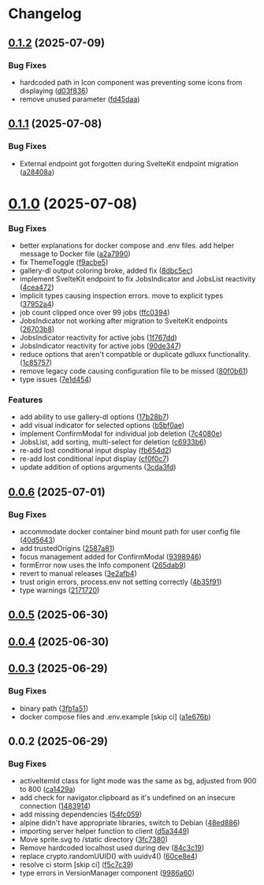 # Changelog

## [0.1.2](https://github.com/gdluxx/gdluxx/compare/v0.1.1...v0.1.2) (2025-07-09)


### Bug Fixes

* hardcoded path in Icon component was preventing some icons from displaying ([d03f836](https://github.com/gdluxx/gdluxx/commit/d03f836445bbf1cefd0f9ca0d42944e5a905edd1))
* remove unused parameter ([fd45daa](https://github.com/gdluxx/gdluxx/commit/fd45daa66ab091330c183847d79126978de32a24))

## [0.1.1](https://github.com/gdluxx/gdluxx/compare/v0.1.0...v0.1.1) (2025-07-08)


### Bug Fixes

* External endpoint got forgotten during SvelteKit endpoint migration ([a28408a](https://github.com/gdluxx/gdluxx/commit/a28408a857f3452af4d621dafb8afddc3e56338a))

# [0.1.0](https://github.com/gdluxx/gdluxx/compare/v0.0.6...v0.1.0) (2025-07-08)


### Bug Fixes

* better explanations for docker compose and .env files. add helper message to Docker file ([a2a7990](https://github.com/gdluxx/gdluxx/commit/a2a79902efae493a48e35e2b3ee8f9e812fb416c))
* fix ThemeToggle ([f9acbe5](https://github.com/gdluxx/gdluxx/commit/f9acbe553bd61e0904f1c0902291baafeb035dd2))
* gallery-dl output coloring broke, added fix ([8dbc5ec](https://github.com/gdluxx/gdluxx/commit/8dbc5ecddf8929df239399d358be43fc08ddc12f))
* implement SvelteKit endpoint to fix JobsIndicator and JobsList reactivity ([4cea472](https://github.com/gdluxx/gdluxx/commit/4cea472c32b0ecf5111dbedbd6854651c7c98a6c))
* implicit types causing inspection errors. move to explicit types ([37952a4](https://github.com/gdluxx/gdluxx/commit/37952a49a247c190bb9191fe716acdc97a36e5e6))
* job count clipped once over 99 jobs ([ffc0394](https://github.com/gdluxx/gdluxx/commit/ffc0394490b1c80cc66258dee8f36c120b6356b8))
* JobsIndicator not working after migration to SvelteKit endpoints ([26703b8](https://github.com/gdluxx/gdluxx/commit/26703b8bdd46ed873f65fba507d2f06bd7e0b1e7))
* JobsIndicator reactivity for active jobs ([1f767dd](https://github.com/gdluxx/gdluxx/commit/1f767dd903ea5492c997a71f604cd1052ffcf37e))
* JobsIndicator reactivity for active jobs ([90de347](https://github.com/gdluxx/gdluxx/commit/90de34712ca23f36e319cb13b87bc23ad90c7dca))
* reduce options that aren't compatible or duplicate gdluxx functionality. ([1c85757](https://github.com/gdluxx/gdluxx/commit/1c85757f3dc21d21f14dfe56c4de15a72fe27526))
* remove legacy code causing configuration file to be missed ([80f0b61](https://github.com/gdluxx/gdluxx/commit/80f0b61f218a305ece7ba4807ee8e520a459716d))
* type issues ([7e1d454](https://github.com/gdluxx/gdluxx/commit/7e1d45494d3f6615036c0f0bfcef612ad2a2b81d))


### Features

* add ability to use gallery-dl options ([17b28b7](https://github.com/gdluxx/gdluxx/commit/17b28b77e78c4cd447f4a0d150dd3c8a17ba70a1))
* add visual indicator for selected options ([b5bf0ae](https://github.com/gdluxx/gdluxx/commit/b5bf0ae9570eb66fff89f24bd268fab95619ae26))
* implement ConfirmModal for individual job deletion ([7c4080e](https://github.com/gdluxx/gdluxx/commit/7c4080ecf85a9c01182809906df45d217f781213))
* JobsList, add sorting, multi-select for deletion ([c6933b6](https://github.com/gdluxx/gdluxx/commit/c6933b681f7b313e16401fb62a964003cd4a7a14))
* re-add lost conditional input display ([fb654d2](https://github.com/gdluxx/gdluxx/commit/fb654d2d3a5fab7dd46e1deeb421bb5e4bb1f28d))
* re-add lost conditional input display ([cf0f0c7](https://github.com/gdluxx/gdluxx/commit/cf0f0c7e387ccee5ddca21930943e78fbaa070c1))
* update addition of options arguments ([3cda3fd](https://github.com/gdluxx/gdluxx/commit/3cda3fd525339516fb04a2bb6548daf60a5a8a7f))

## [0.0.6](https://github.com/gdluxx/gdluxx/compare/v0.0.5...v0.0.6) (2025-07-01)


### Bug Fixes

* accommodate docker container bind mount path for user config file ([40d5643](https://github.com/gdluxx/gdluxx/commit/40d5643fcc37413799e7de80866e059c90668be2))
* add trustedOrigins ([2587a81](https://github.com/gdluxx/gdluxx/commit/2587a81e745f44b24fdbae084910467996dcc24b))
* focus management added for ConfirmModal ([9398946](https://github.com/gdluxx/gdluxx/commit/9398946887e3cf1d65e019ce0442087442bae734))
* formError now uses the Info component ([265dab9](https://github.com/gdluxx/gdluxx/commit/265dab9cba4cdf3e8d44c5d2bdfd4ebfcd6b0272))
* revert to manual releases ([3e2afb4](https://github.com/gdluxx/gdluxx/commit/3e2afb4e66f35cc4c7c1713c81d07b32fd218fe7))
* trust origin errors, process.env not setting correctly ([4b35f91](https://github.com/gdluxx/gdluxx/commit/4b35f918364cb84e06b726a6dbd0c286fcd8927d))
* type warnings ([2171720](https://github.com/gdluxx/gdluxx/commit/2171720b06e724c0231ecf5737fb37bf2e8d675b))

## [0.0.5](https://github.com/gdluxx/gdluxx/compare/v0.0.4...v0.0.5) (2025-06-30)

## [0.0.4](https://github.com/gdluxx/gdluxx/compare/v0.0.3...v0.0.4) (2025-06-30)

## [0.0.3](https://github.com/gdluxx/gdluxx/compare/v0.0.2...v0.0.3) (2025-06-29)


### Bug Fixes

* binary path ([3fb1a51](https://github.com/gdluxx/gdluxx/commit/3fb1a519a2434831237f6ed17f0d451bf35c950a))
* docker compose files and .env.example [skip ci] ([a1e676b](https://github.com/gdluxx/gdluxx/commit/a1e676b9fbbe2794bd5a493a26a950906000803c))

## 0.0.2 (2025-06-29)


### Bug Fixes

* activeItemId class for light mode was the same as bg, adjusted from 900 to 800 ([ca1429a](https://github.com/gdluxx/gdluxx/commit/ca1429abe5cc12aea789bd94db280268ca013722))
* add check for navigator.clipboard as it's undefined on an insecure connection ([1483914](https://github.com/gdluxx/gdluxx/commit/14839144a495f504a715734c7b868c527a183d84))
* add missing dependencies ([54fc059](https://github.com/gdluxx/gdluxx/commit/54fc059e6c9c7538443d4cd72795868a686605b9))
* alpine didn't have appropriate libraries, switch to Debian ([48ed886](https://github.com/gdluxx/gdluxx/commit/48ed886591c7aa12a4ac5b2e2cf52e40c22c9b43))
* importing server helper function to client ([d5a3449](https://github.com/gdluxx/gdluxx/commit/d5a3449934e28d0feb6fccda123644371691f1a2))
* Move sprite.svg to /static directory ([3fc7380](https://github.com/gdluxx/gdluxx/commit/3fc7380a830a19361a240a1611eeda4bcdbd3670))
* Remove hardcoded localhost used during dev ([84c3c19](https://github.com/gdluxx/gdluxx/commit/84c3c19cfc9fc05c7054aa534d0c88abda3ff50a))
* replace crypto.randomUUID() with uuidv4() ([60ce8e4](https://github.com/gdluxx/gdluxx/commit/60ce8e4e7fde14b9724c7f667e6e79ad07f25cf7))
* resolve ci storm [skip ci] ([f5c7c39](https://github.com/gdluxx/gdluxx/commit/f5c7c39c92a4e42bcf590088fa6ddaad2be2ba4e))
* type errors in VersionManager component ([9986a60](https://github.com/gdluxx/gdluxx/commit/9986a60546fe8f6222b9f90452e9139f5fd649af))
